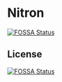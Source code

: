 # Nitron
[![FOSSA Status](https://app.fossa.com/api/projects/git%2Bgithub.com%2FItsQuentin-Inc%2FNitron.svg?type=shield)](https://app.fossa.com/projects/git%2Bgithub.com%2FItsQuentin-Inc%2FNitron?ref=badge_shield)



## License
[![FOSSA Status](https://app.fossa.com/api/projects/git%2Bgithub.com%2FItsQuentin-Inc%2FNitron.svg?type=large)](https://app.fossa.com/projects/git%2Bgithub.com%2FItsQuentin-Inc%2FNitron?ref=badge_large)
